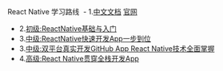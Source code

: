   
  React Native 学习路线
  - 1.[中文文档](https://reactnative.cn/docs/0.48/getting-started.html) [官网](https://facebook.github.io/react-native/docs/textinput.html)
  - 2.[初级:ReactNative基础与入门](http://www.imooc.com/learn/808)
  - 3.[中级:ReactNative快速开发App一步到位](http://coding.imooc.com/class/69.html)
  - 3.[中级:双平台真实开发GitHub App React Native技术全面掌握](http://coding.imooc.com/class/89.html#Prchor)
  - 4.[高级:React Native贯穿全栈开发App](http://coding.imooc.com/class/chapter/56.html#Anchor)
